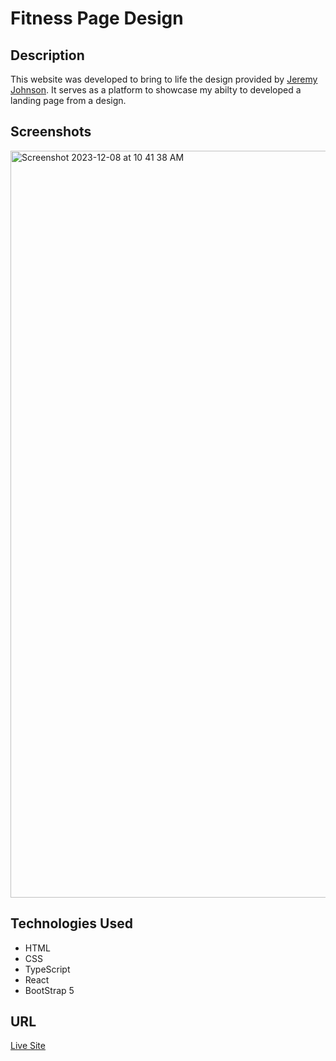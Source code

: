 # Fitness Page Design 
## Description

This website was developed to bring to life the design provided by [Jeremy Johnson](https://www.behance.net/gallery/182788853/Fitness-Website-Design). It serves as a platform to showcase my abilty to developed a landing page from a design.

## Screenshots


<img width="1195" alt="Screenshot 2023-12-08 at 10 41 38 AM" src="https://github.com/JuanMartinez503/fitness-page-design/assets/116415860/09c1f2ae-14a2-4a5a-a3ab-9053fb2dac2c">

## Technologies Used

- HTML
- CSS
- TypeScript
- React
- BootStrap 5
## URL
[Live Site](https://fitness-page-design.netlify.app/)
